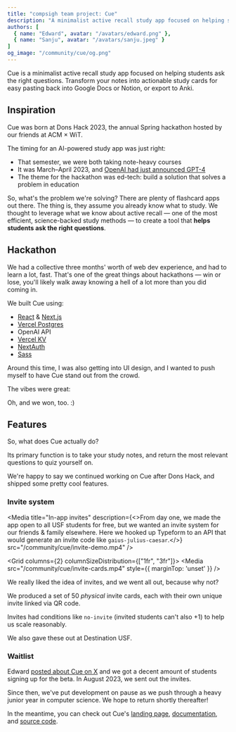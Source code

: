 ```yaml
---
title: "compsigh team project: Cue"
description: "A minimalist active recall study app focused on helping students ask the right questions. Transform your notes into actionable study cards for easy pasting back into Google Docs or Notion, or export to Anki."
authors: [
  { name: "Edward", avatar: "/avatars/edward.png" },
  { name: "Sanju", avatar: "/avatars/sanju.jpeg" }
]
og_image: "/community/cue/og.png"
---
```


Cue is a minimalist active recall study app focused on helping students ask the right questions. Transform your notes into actionable study cards for easy pasting back into Google Docs or Notion, or export to Anki.

<Media
  src="/community/cue/og.png"
  alt="Cue wordmark banner"
/>

## Inspiration

Cue was born at Dons Hack 2023, the annual Spring hackathon hosted by our friends at ACM × WiT.

The timing for an AI-powered study app was just right:

- That semester, we were both taking note-heavy courses
- It was March–April 2023, and [OpenAI had just announced GPT-4](https://openai.com/research/gpt-4)
- The theme for the hackathon was ed-tech: build a solution that solves a problem in education

So, what's the problem we're solving? There are plenty of flashcard apps out there. The thing is, they assume you already know what to study. We thought to leverage what we know about active recall — one of the most efficient, science-backed study methods — to create a tool that **helps students ask the right questions**.

## Hackathon

We had a collective three months' worth of web dev experience, and had to learn a lot, fast. That's one of the great things about hackathons — win or lose, you'll likely walk away knowing a hell of a lot more than you did coming in.

We built Cue using:

- [React](https://react.dev) & [Next.js](https://nextjs.org)
- [Vercel Postgres](https://vercel.com/docs/storage/vercel-postgres)
- OpenAI API
- [Vercel KV](https://vercel.com/docs/storage/vercel-kv)
- [NextAuth](https://github.com/nextauthjs/next-auth)
- [Sass](https://sass-lang.com)

<Mic name="Edward" avatar="/avatars/edward.png" />

Around this time, I was also getting into UI design, and I wanted to push myself to have Cue stand out from the crowd.

<Media
  title="Cue icon set"
  src="/community/cue/icons.png"
/>

The vibes were great:

<Media
  title="compsigh teams at Dons Hack 2023"
  description="Even though we were all competing, we knew a win for any team from the club was a win for all of us. So, we worked together in one room and helped each other out."
  src="/community/cue/donshack-compsigh-teams.JPG"
/>

<Media
  title="Edward's Saturday night desk setup"
  description="It was time to lock in"
  src="/community/cue/donshack-latenight.JPG"
  alt="Edward's desk setup on Saturday night. Pictured is his dual-monitor setup (code on one, API docs and live preview on the other) and a cup of tea."
/>

Oh, and we won, too. :)

## Features

So, what does Cue actually do?

Its primary function is to take your study notes, and return the most relevant questions to quiz yourself on.

<Media
  title="Cue beta demo from May 2023, not long after the hackathon"
  src="/community/cue/may2023-beta-demo.mp4"
/>

We're happy to say we continued working on Cue after Dons Hack, and shipped some pretty cool features.

### Invite system

<Media
  title="In-app invites"
  description={<>From day one, we made the app open to all USF students for free, but we wanted an invite system for our friends &amp; family elsewhere. Here we hooked up Typeform to an API that would generate an invite code like <code>gaius-julius-caesar</code>.</>}
  src="/community/cue/invite-demo.mp4"
/>

<Grid columns={2} columnSizeDistribution={["1fr", "3fr"]}>
  <Media
    src="/community/cue/invite-cards.mp4"
    style={{
      marginTop: 'unset'
    }}
  />
  <div>
    <p>We really liked the idea of invites, and we went all out, because why not?</p>
    <p>We produced a set of 50 <em>physical</em> invite cards, each with their own unique invite linked via QR code.</p>
    <p>Invites had conditions like <code>no-invite</code> (invited students can&apos;t also +1) to help us scale reasonably.</p>
    <p>We also gave these out at Destination USF.</p>
  </div>
</Grid>

### Waitlist

Edward [posted about Cue on X](https://x.com/edwardshturman/status/1662181707955486722) and we got a decent amount of students signing up for the beta. In August 2023, we sent out the invites.

<Media
  title="Waitlist invite email"
  src="/community/cue/waitlist-email.mp4"
/>

Since then, we've put development on pause as we push through a heavy junior year in computer science. We hope to return shortly thereafter!

In the meantime, you can check out Cue's [landing page](https://cue.study), [documentation](https://docs.cue.study), and [source code](https://github.com/compsigh/cue).
